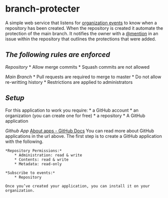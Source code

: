 # branch-protecter

A simple web service that listens for  [organization events](https://developer.github.com/webhooks/#events)  to know when a repository has been created. When the repository is created it automate the protection of the main branch. It notifies the owner with a  [@mention](https://help.github.com/articles/basic-writing-and-formatting-syntax/#mentioning-users-and-teams)  in an issue within the repository that outlines the protections that were added.

## *The following rules are enforced*
*Repository*
	* Allow merge commits
	* Squash commits are not allowed
	
*Main Branch*
	* Pull requests are required to merge to master
	* Do not allow re-writting history
	* Restrictions are applied to administrators

## *Setup*
For this application to work you require:
	* a GitHub account
	* an organization (you can create one for free)
	* a repository
	* A GitHub application

*Github App*
	 [About apps - GitHub Docs](https://docs.github.com/en/developers/apps/getting-started-with-apps/about-apps)
	You can read more about GitHub applications in the url above. The first 	step is to create a GitHub application with the following.
	
	*Repository Permissions:*
		* Administration: read & write
		* Contents: read & write
		* Metadata: read-only
	
	*Subscribe to events:*
		* Repository

	Once you’ve created your application, you can install it on your 			organization.
